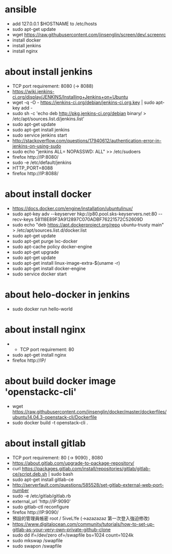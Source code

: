 # ansible

- add 127.0.0.1 $HOSTNAME to /etc/hosts
- sudo apt-get update
- wget https://raw.githubusercontent.com/jinsenglin/screen/dev/.screenrc
- install docker
- install jenkins
- install nginx
 
# about install jenkins
- TCP port requirement: 8080 (-> 8088)
- https://wiki.jenkins-ci.org/display/JENKINS/Installing+Jenkins+on+Ubuntu
- wget -q -O - https://jenkins-ci.org/debian/jenkins-ci.org.key | sudo apt-key add -
- sudo sh -c 'echo deb http://pkg.jenkins-ci.org/debian binary/ > /etc/apt/sources.list.d/jenkins.list'
- sudo apt-get update
- sudo apt-get install jenkins
- sudo service jenkins start
- http://stackoverflow.com/questions/17940612/authentication-error-in-jenkins-on-using-sudo
- sudo echo "jenkins ALL= NOPASSWD: ALL" >> /etc/sudoers
- firefox http://IP:8080/
- sudo -e /etc/default/jenkins
- HTTP_PORT=8088
- firefox http://IP:8088/

# about install docker
- https://docs.docker.com/engine/installation/ubuntulinux/
- sudo apt-key adv --keyserver hkp://p80.pool.sks-keyservers.net:80 --recv-keys 58118E89F3A912897C070ADBF76221572C52609D
- sudo echo "deb https://apt.dockerproject.org/repo ubuntu-trusty main" > /etc/apt/sources.list.d/docker.list
- sudo apt-get update
- sudo apt-get purge lxc-docker
- sudo apt-cache policy docker-engine
- sudo apt-get upgrade
- sudo apt-get update
- sudo apt-get install linux-image-extra-$(uname -r)
- sudo apt-get install docker-engine
- sudo service docker start

# about helo-docker in jenkins
- sudo docker run hello-world

# about install nginx
- - TCP port requirement: 80
- sudo apt-get install nginx
- firefox http://IP/

# about build docker image 'openstackc-cli'
- wget https://raw.githubusercontent.com/jinsenglin/docker/master/dockerfiles/ubuntu14.04.3-openstack-cli/Dockerfile
- sudo docker build -t openstack-cli .
 
# about install gitlab
- TCP port requirement: 80 (-> 9090) , 8080
- https://about.gitlab.com/upgrade-to-package-repository/
- curl https://packages.gitlab.com/install/repositories/gitlab/gitlab-ce/script.deb.sh | sudo bash
- sudo apt-get install gitlab-ce
- http://serverfault.com/questions/585528/set-gitlab-external-web-port-number
- sudo -e /etc/gitlab/gitlab.rb
- external_url 'http://IP:9090'
- sudo gitlab-ctl reconfigure
- firefox http://IP:9090/
- 預設的管理員帳密 root / 5iveL!fe (->azazazaz 第一次登入強迫修改)
- https://www.digitalocean.com/community/tutorials/how-to-set-up-gitlab-as-your-very-own-private-github-clone
- sudo dd if=/dev/zero of=/swapfile bs=1024 count=1024k
- sudo mkswap /swapfile
- sudo swapon /swapfile
